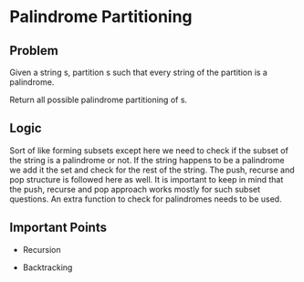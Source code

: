 # Palindrome Partitioning

## Problem

Given a string s, partition s such that every string of the partition is a palindrome.

Return all possible palindrome partitioning of s.

## Logic

Sort of like forming subsets except here we need to check if the subset of the string is a palindrome or not. If the string happens to be a palindrome we add it the set and check for the rest of the string. The push, recurse and pop structure is followed here as well. It is important to keep in mind that the push, recurse and pop approach works mostly for such subset questions. An extra function to check for palindromes needs to be used.

## Important Points

- Recursion

- Backtracking